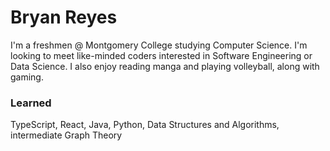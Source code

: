 # Bryan Reyes
I'm a freshmen @ Montgomery College studying Computer Science.
I'm looking to meet like-minded coders interested in Software Engineering or Data Science. 
I also enjoy reading manga and playing volleyball, along with gaming. 

### Learned
TypeScript, React, Java, Python, Data Structures and Algorithms, intermediate Graph Theory

